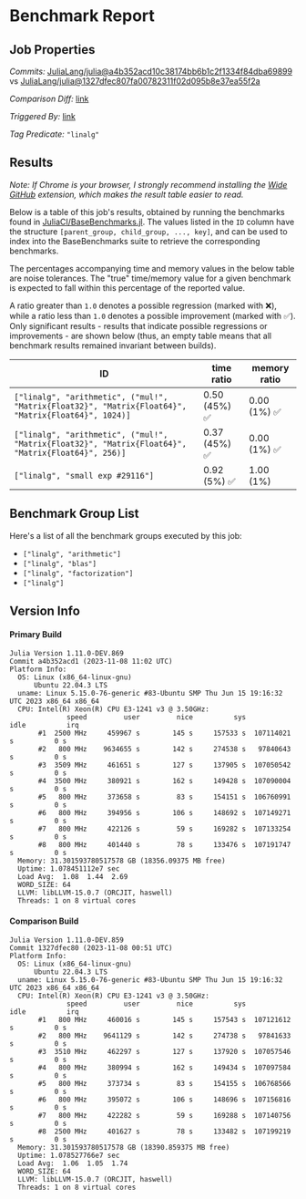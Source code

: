 # Benchmark Report

## Job Properties

*Commits:* [JuliaLang/julia@a4b352acd10c38174bb6b1c2f1334f84dba69899](https://github.com/JuliaLang/julia/commit/a4b352acd10c38174bb6b1c2f1334f84dba69899) vs [JuliaLang/julia@1327dfec807fa00782311f02d095b8e37ea55f2a](https://github.com/JuliaLang/julia/commit/1327dfec807fa00782311f02d095b8e37ea55f2a)

*Comparison Diff:* [link](https://github.com/JuliaLang/julia/compare/1327dfec807fa00782311f02d095b8e37ea55f2a..a4b352acd10c38174bb6b1c2f1334f84dba69899)

*Triggered By:* [link](https://github.com/JuliaLang/julia/pull/52038#issuecomment-1801654481)

*Tag Predicate:* `"linalg"`

## Results

*Note: If Chrome is your browser, I strongly recommend installing the [Wide GitHub](https://chrome.google.com/webstore/detail/wide-github/kaalofacklcidaampbokdplbklpeldpj?hl=en)
extension, which makes the result table easier to read.*

Below is a table of this job's results, obtained by running the benchmarks found in
[JuliaCI/BaseBenchmarks.jl](https://github.com/JuliaCI/BaseBenchmarks.jl). The values
listed in the `ID` column have the structure `[parent_group, child_group, ..., key]`,
and can be used to index into the BaseBenchmarks suite to retrieve the corresponding
benchmarks.

The percentages accompanying time and memory values in the below table are noise tolerances. The "true"
time/memory value for a given benchmark is expected to fall within this percentage of the reported value.

A ratio greater than `1.0` denotes a possible regression (marked with :x:), while a ratio less
than `1.0` denotes a possible improvement (marked with :white_check_mark:). Only significant results - results
that indicate possible regressions or improvements - are shown below (thus, an empty table means that all
benchmark results remained invariant between builds).

| ID | time ratio | memory ratio |
|----|------------|--------------|
| `["linalg", "arithmetic", ("mul!", "Matrix{Float32}", "Matrix{Float64}", "Matrix{Float64}", 1024)]` | 0.50 (45%) :white_check_mark: | 0.00 (1%) :white_check_mark: |
| `["linalg", "arithmetic", ("mul!", "Matrix{Float32}", "Matrix{Float64}", "Matrix{Float64}", 256)]` | 0.37 (45%) :white_check_mark: | 0.00 (1%) :white_check_mark: |
| `["linalg", "small exp #29116"]` | 0.92 (5%) :white_check_mark: | 1.00 (1%)  |

## Benchmark Group List

Here's a list of all the benchmark groups executed by this job:

- `["linalg", "arithmetic"]`
- `["linalg", "blas"]`
- `["linalg", "factorization"]`
- `["linalg"]`

## Version Info

#### Primary Build

```
Julia Version 1.11.0-DEV.869
Commit a4b352acd1 (2023-11-08 11:02 UTC)
Platform Info:
  OS: Linux (x86_64-linux-gnu)
      Ubuntu 22.04.3 LTS
  uname: Linux 5.15.0-76-generic #83-Ubuntu SMP Thu Jun 15 19:16:32 UTC 2023 x86_64 x86_64
  CPU: Intel(R) Xeon(R) CPU E3-1241 v3 @ 3.50GHz: 
              speed         user         nice          sys         idle          irq
       #1  2500 MHz     459967 s        145 s     157533 s  107114021 s          0 s
       #2   800 MHz    9634655 s        142 s     274538 s   97840643 s          0 s
       #3  3509 MHz     461651 s        127 s     137905 s  107050542 s          0 s
       #4  3500 MHz     380921 s        162 s     149428 s  107090004 s          0 s
       #5   800 MHz     373658 s         83 s     154151 s  106760991 s          0 s
       #6   800 MHz     394956 s        106 s     148692 s  107149271 s          0 s
       #7   800 MHz     422126 s         59 s     169282 s  107133254 s          0 s
       #8   800 MHz     401440 s         78 s     133476 s  107191747 s          0 s
  Memory: 31.301593780517578 GB (18356.09375 MB free)
  Uptime: 1.078451112e7 sec
  Load Avg:  1.08  1.44  2.69
  WORD_SIZE: 64
  LLVM: libLLVM-15.0.7 (ORCJIT, haswell)
  Threads: 1 on 8 virtual cores

```

#### Comparison Build

```
Julia Version 1.11.0-DEV.859
Commit 1327dfec80 (2023-11-08 00:51 UTC)
Platform Info:
  OS: Linux (x86_64-linux-gnu)
      Ubuntu 22.04.3 LTS
  uname: Linux 5.15.0-76-generic #83-Ubuntu SMP Thu Jun 15 19:16:32 UTC 2023 x86_64 x86_64
  CPU: Intel(R) Xeon(R) CPU E3-1241 v3 @ 3.50GHz: 
              speed         user         nice          sys         idle          irq
       #1   800 MHz     460016 s        145 s     157543 s  107121612 s          0 s
       #2   800 MHz    9641129 s        142 s     274738 s   97841633 s          0 s
       #3  3510 MHz     462297 s        127 s     137920 s  107057546 s          0 s
       #4   800 MHz     380994 s        162 s     149434 s  107097584 s          0 s
       #5   800 MHz     373734 s         83 s     154155 s  106768566 s          0 s
       #6   800 MHz     395072 s        106 s     148696 s  107156816 s          0 s
       #7   800 MHz     422282 s         59 s     169288 s  107140756 s          0 s
       #8  2500 MHz     401627 s         78 s     133482 s  107199219 s          0 s
  Memory: 31.301593780517578 GB (18390.859375 MB free)
  Uptime: 1.078527766e7 sec
  Load Avg:  1.06  1.05  1.74
  WORD_SIZE: 64
  LLVM: libLLVM-15.0.7 (ORCJIT, haswell)
  Threads: 1 on 8 virtual cores

```
